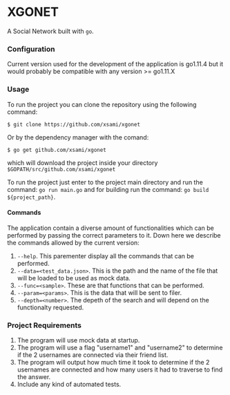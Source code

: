 # XGONET

A Social Network built with `go`.

### Configuration

Current version used for the development of the application is go1.11.4 but it would probably be compatible with any version >= go1.11.X 

### Usage

To run the project you can clone the repository using the following command:
```
$ git clone https://github.com/xsami/xgonet
```
Or by the dependency manager with the comand:
```
$ go get github.com/xsami/xgonet
```
which will download the project inside your directory `$GOPATH/src/github.com/xsami/xgonet`


To run the project just enter to the project main directory and run the command: `go run main.go` and for building run the command: `go build ${project_path}`.

#### Commands

The application contain a diverse amount of functionalities which can be performed by passing the correct parameters to it. Down here we describe the commands allowed by the current version:

1. `--help`. This parementer display all the commands that can be performed.
2. `--data=<test_data.json>`. This is the path and the name of the file that will be loaded to be used as mock data.
3. `--func=<sample>`. These are that functions that can be performed.
4. `--param=<params>`. This is the data that will be sent to filer.
5. `--depth=<number>`. The depeth of the search and will depend on the functionalty requested.


### Project Requirements

1. The program will use mock data at startup.
2. The program will use a flag "username1" and "username2" to determine if the 2 usernames are connected via their friend list.
3. The program will output how much time it took to determine if the 2 usernames are connected and how many users it had to traverse to find the answer.
4. Include any kind of automated tests.